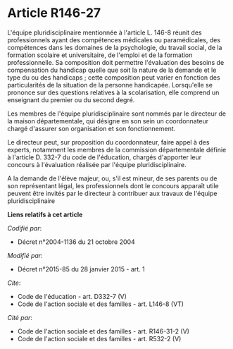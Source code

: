 # Article R146-27

L'équipe pluridisciplinaire mentionnée à l'article L. 146-8 réunit des professionnels ayant des compétences médicales ou
paramédicales, des compétences dans les domaines de la psychologie, du travail social, de la formation scolaire et
universitaire, de l'emploi et de la formation professionnelle. Sa composition doit permettre l'évaluation des besoins de
compensation du handicap quelle que soit la nature de la demande et le type du ou des handicaps ; cette composition peut
varier en fonction des particularités de la situation de la personne handicapée. Lorsqu'elle se prononce sur des questions
relatives à la scolarisation, elle comprend un enseignant du premier ou du second degré. 

Les membres de l'équipe pluridisciplinaire sont nommés par le directeur de la maison départementale, qui désigne en son sein
un coordonnateur chargé d'assurer son organisation et son fonctionnement. 

Le directeur peut, sur proposition du coordonnateur, faire appel à des experts, notamment les membres de la commission
départementale définie à l'article D. 332-7 du code de l'éducation, chargés d'apporter leur concours à l'évaluation réalisée
par l'équipe pluridisciplinaire. 

A la demande de l'élève majeur, ou, s'il est mineur, de ses parents ou de son représentant légal, les professionnels dont le
concours apparaît utile peuvent être invités par le directeur à contribuer aux travaux de l'équipe pluridisciplinaire

**Liens relatifs à cet article**

_Codifié par_:

  - Décret n°2004-1136 du 21 octobre 2004

_Modifié par_:

  - Décret n°2015-85 du 28 janvier 2015 - art. 1

_Cite_:

  - Code de l'éducation - art. D332-7 (V)
  - Code de l'action sociale et des familles - art. L146-8 (VT)

_Cité par_:

  - Code de l'action sociale et des familles - art. R146-31-2 (V)
  - Code de l'action sociale et des familles - art. R532-2 (V)
